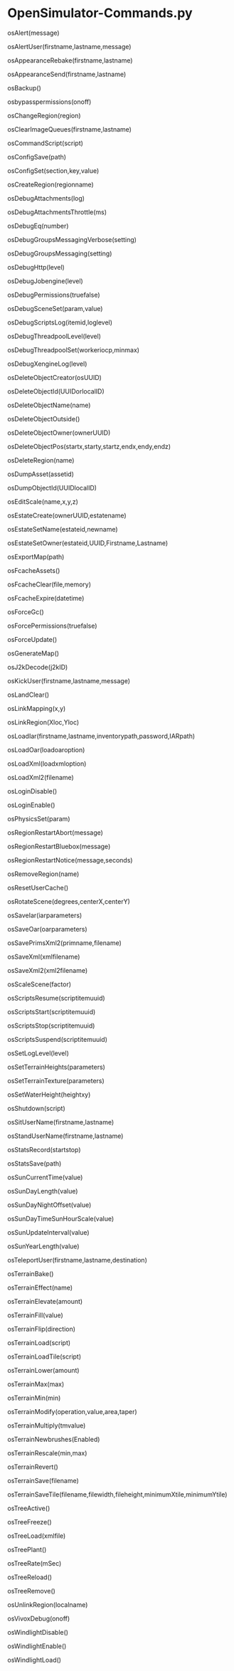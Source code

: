# OpenSimulator-Commands.py

osAlert(message)

osAlertUser(firstname,lastname,message)

osAppearanceRebake(firstname,lastname)

osAppearanceSend(firstname,lastname)

osBackup()

osbypasspermissions(onoff)

osChangeRegion(region)

osClearImageQueues(firstname,lastname)

osCommandScript(script)

osConfigSave(path)

osConfigSet(section,key,value)

osCreateRegion(regionname)

osDebugAttachments(log)

osDebugAttachmentsThrottle(ms)

osDebugEq(number)

osDebugGroupsMessagingVerbose(setting)

osDebugGroupsMessaging(setting)

osDebugHttp(level)

osDebugJobengine(level)

osDebugPermissions(truefalse)

osDebugSceneSet(param,value)

osDebugScriptsLog(itemid,loglevel)

osDebugThreadpoolLevel(level)

osDebugThreadpoolSet(workeriocp,minmax)

osDebugXengineLog(level)

osDeleteObjectCreator(osUUID)

osDeleteObjectId(UUIDorlocalID)

osDeleteObjectName(name)

osDeleteObjectOutside()

osDeleteObjectOwner(ownerUUID)

osDeleteObjectPos(startx,starty,startz,endx,endy,endz)

osDeleteRegion(name)

osDumpAsset(assetid)

osDumpObjectId(UUIDlocalID)

osEditScale(name,x,y,z)

osEstateCreate(ownerUUID,estatename)

osEstateSetName(estateid,newname)

osEstateSetOwner(estateid,UUID,Firstname,Lastname)

osExportMap(path)

osFcacheAssets()

osFcacheClear(file,memory)

osFcacheExpire(datetime)

osForceGc()

osForcePermissions(truefalse)

osForceUpdate()

osGenerateMap()

osJ2kDecode(j2kID)

osKickUser(firstname,lastname,message)

osLandClear()

osLinkMapping(x,y)

osLinkRegion(Xloc,Yloc)

osLoadIar(firstname,lastname,inventorypath,password,IARpath)

osLoadOar(loadoaroption)

osLoadXml(loadxmloption)

osLoadXml2(filename)

osLoginDisable()

osLoginEnable()

osPhysicsSet(param)

osRegionRestartAbort(message)

osRegionRestartBluebox(message)

osRegionRestartNotice(message,seconds)

osRemoveRegion(name)

osResetUserCache()

osRotateScene(degrees,centerX,centerY)

osSaveIar(iarparameters)

osSaveOar(oarparameters)

osSavePrimsXml2(primname,filename)

osSaveXml(xmlfilename)

osSaveXml2(xml2filename)

osScaleScene(factor)

osScriptsResume(scriptitemuuid)

osScriptsStart(scriptitemuuid)

osScriptsStop(scriptitemuuid)

osScriptsSuspend(scriptitemuuid)

osSetLogLevel(level)

osSetTerrainHeights(parameters)

osSetTerrainTexture(parameters)

osSetWaterHeight(heightxy)

osShutdown(script)

osSitUserName(firstname,lastname)

osStandUserName(firstname,lastname)

osStatsRecord(startstop)

osStatsSave(path)

osSunCurrentTime(value)

osSunDayLength(value)

osSunDayNightOffset(value)

osSunDayTimeSunHourScale(value)

osSunUpdateInterval(value)

osSunYearLength(value)

osTeleportUser(firstname,lastname,destination)

osTerrainBake()

osTerrainEffect(name)

osTerrainElevate(amount)

osTerrainFill(value)

osTerrainFlip(direction)

osTerrainLoad(script)

osTerrainLoadTile(script)

osTerrainLower(amount)

osTerrainMax(max)

osTerrainMin(min)

osTerrainModify(operation,value,area,taper)

osTerrainMultiply(tmvalue)

osTerrainNewbrushes(Enabled)

osTerrainRescale(min,max)

osTerrainRevert()

osTerrainSave(filename)

osTerrainSaveTile(filename,filewidth,fileheight,minimumXtile,minimumYtile)

osTreeActive()

osTreeFreeze()

osTreeLoad(xmlfile)

osTreePlant()

osTreeRate(mSec)

osTreeReload()

osTreeRemove()

osUnlinkRegion(localname)

osVivoxDebug(onoff)

osWindlightDisable()

osWindlightEnable()

osWindlightLoad()
